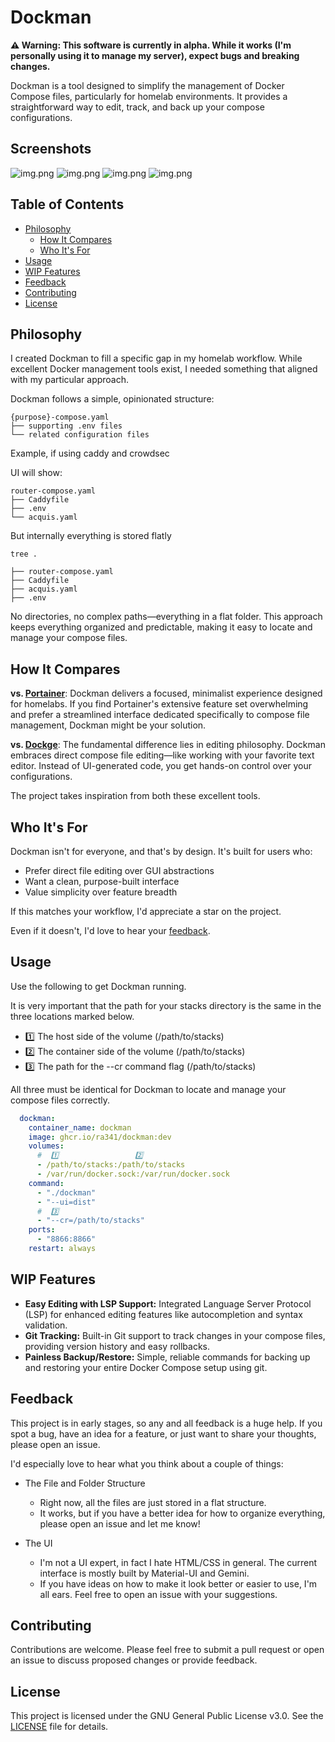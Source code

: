 # Dockman

**⚠️ Warning: This software is currently in alpha. While it works (I'm personally using it to manage my server), expect
bugs and breaking changes.**

Dockman is a tool designed to simplify the management of Docker Compose files,
particularly for homelab environments.
It provides a straightforward way to edit, track, and back up your compose configurations.

## Screenshots

![img.png](.github/img/editor.png)
![img.png](.github/img/diffs.png)
![img.png](.github/img/deploy.png)
![img.png](.github/img/dashboard.png)

## Table of Contents

- [Philosophy](#philosophy)
    - [How It Compares](#how-it-compares)
    - [Who It's For](#who-its-for)
- [Usage](#usage)
- [WIP Features](#wip-features)
- [Feedback](#feedback)
- [Contributing](#contributing)
- [License](#license)

## Philosophy

I created Dockman to fill a specific gap in my homelab workflow.
While excellent Docker management tools exist,
I needed something that aligned with my particular approach.

Dockman follows a simple, opinionated structure:

```
{purpose}-compose.yaml
├── supporting .env files
└── related configuration files
```

Example, if using caddy and crowdsec

UI will show:

```
router-compose.yaml
├── Caddyfile
├── .env
└── acquis.yaml
```

But internally everything is stored flatly

```
tree .

├── router-compose.yaml
├── Caddyfile
├── acquis.yaml
├── .env
```

No directories, no complex paths—everything in a flat folder.
This approach keeps everything organized and predictable,
making it easy to locate and manage your compose files.

## How It Compares

**vs. [Portainer](https://github.com/portainer/portainer)**: Dockman delivers a focused, minimalist experience designed
for homelabs. If you find Portainer's extensive feature set overwhelming and prefer a streamlined interface dedicated
specifically to compose file management, Dockman might be your solution.

**vs. [Dockge](https://github.com/louislam/dockge)**: The fundamental difference lies in editing philosophy. Dockman
embraces direct compose file editing—like working with your favorite text editor. Instead of UI-generated code, you get
hands-on control over your configurations.

The project takes inspiration from both these excellent tools.

## Who It's For

Dockman isn't for everyone, and that's by design. It's built for users who:

- Prefer direct file editing over GUI abstractions
- Want a clean, purpose-built interface
- Value simplicity over feature breadth

If this matches your workflow, I'd appreciate a star on the project.

Even if it doesn't, I'd love to hear your [feedback](#feedback).

## Usage

Use the following to get Dockman running.

It is very important that the path for your stacks directory is the same in the three locations marked below.

* 1️⃣ The host side of the volume (/path/to/stacks)
* 2️⃣ The container side of the volume (/path/to/stacks)
* 3️⃣ The path for the --cr command flag (/path/to/stacks)

All three must be identical for Dockman to locate and manage your compose files correctly.

```yaml
  dockman:
    container_name: dockman
    image: ghcr.io/ra341/dockman:dev
    volumes:
      #  1️⃣                 2️⃣
      - /path/to/stacks:/path/to/stacks
      - /var/run/docker.sock:/var/run/docker.sock
    command:
      - "./dockman"
      - "--ui=dist"
      #  3️⃣
      - "--cr=/path/to/stacks"
    ports:
      - "8866:8866"
    restart: always
```

## WIP Features

* **Easy Editing with LSP Support:** Integrated Language Server Protocol (LSP) for enhanced editing features like
  autocompletion and syntax validation.
* **Git Tracking:** Built-in Git support to track changes in your compose files, providing version history and easy
  rollbacks.
* **Painless Backup/Restore:** Simple, reliable commands for backing up and restoring your entire Docker Compose setup
  using git.

## Feedback

This project is in early stages, so any and all feedback is a huge help.
If you spot a bug, have an idea for a feature, or just want to share your thoughts, please open an issue.

I'd especially love to hear what you think about a couple of things:

* The File and Folder Structure
    * Right now, all the files are just stored in a flat structure.
    * It works, but if you have a better idea for how to organize everything, please open an issue and let me know!

* The UI
    * I'm not a UI expert, in fact I hate HTML/CSS in general. The current interface is mostly built by Material-UI and
      Gemini.
    * If you have ideas on how to make it look better or easier to use, I'm all ears. Feel free to open an issue with
      your suggestions.

## Contributing

Contributions are welcome. Please feel free to submit a pull request or open an issue to discuss proposed changes or
provide feedback.

## License

This project is licensed under the GNU General Public License v3.0. See the [LICENSE](LICENSE) file for details.
